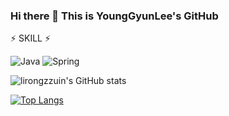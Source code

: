 ### Hi there 👋 This is YoungGyunLee's GitHub

⚡ SKILL ⚡ 


![Java](https://img.shields.io/badge/java-%23ED8B00.svg?style=for-the-badge&logo=java&logoColor=white)
![Spring](https://img.shields.io/badge/spring-%236DB33F.svg?style=for-the-badge&logo=spring&logoColor=white)



![lirongzzuin's GitHub stats](https://github-readme-stats.vercel.app/api?username=lirongzzuin&show_icons=true&theme=gruvbox)

[![Top Langs](https://github-readme-stats.vercel.app/api/top-langs/?username=lirongzzuin&layout=compact&theme=gruvbox_light&langs_count=3)](https://github.com/anuraghazra/github-readme-stats)

<!--
**lirongzzuin/lirongzzuin** is a ✨ _special_ ✨ repository because its `README.md` (this file) appears on your GitHub profile.

Here are some ideas to get you started:

- 🔭 I’m currently working on ...
- 🌱 I’m currently learning ...
- 👯 I’m looking to collaborate on ...
- 🤔 I’m looking for help with ...
- 💬 Ask me about ...
- 📫 How to reach me: ...
- 😄 Pronouns: ...
- ⚡ Fun fact: ...
-->

